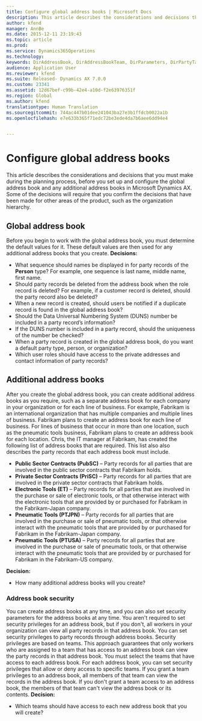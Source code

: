 ```yaml
---
title: Configure global address books | Microsoft Docs
description: This article describes the considerations and decisions that you must make during the planning process, before you set up and configure the global address book and any additional address books in Microsoft Dynamics AX. Some of the decisions will require that you confirm the decisions that have been made for other areas of the product, such as the organization hierarchy.
author: kfend
manager: AnnBe
ms.date: 2015-12-11 23:19:43
ms.topic: article
ms.prod: 
ms.service: Dynamics365Operations
ms.technology: 
keywords: DirAddressBook, DirAddressBookTeam, DirParameters, DirPartyTable
audience: Application User
ms.reviewer: kfend
ms.suite: Released- Dynamics AX 7.0.0
ms.custom: 23341
ms.assetid: 12d67bef-c99b-42e4-a10d-f2e63976351f
ms.region: Global
ms.author: kfend
translationtype: Human Translation
ms.sourcegitcommit: 744ac447b01dee241043ba27e3b1ffdcb0022a1b
ms.openlocfilehash: e7e633b365f71edc72be3ede4da7b6aee6dd94e4


---
```


# <a name="configure-global-address-books"></a>Configure global address books

This article describes the considerations and decisions that you must make during the planning process, before you set up and configure the global address book and any additional address books in Microsoft Dynamics AX. Some of the decisions will require that you confirm the decisions that have been made for other areas of the product, such as the organization hierarchy.

<a name="global-address-book"></a>Global address book
-------------------

Before you begin to work with the global address book, you must determine the default values for it. These default values are then used for any additional address books that you create. **Decisions:**

-   What sequence should names be displayed in for party records of the **Person** type? For example, one sequence is last name, middle name, first name.
-   Should party records be deleted from the address book when the role record is deleted? For example, if a customer record is deleted, should the party record also be deleted?
-   When a new record is created, should users be notified if a duplicate record is found in the global address book?
-   Should the Data Universal Numbering System (DUNS) number be included in a party record’s information?
-   If the DUNS number is included in a party record, should the uniqueness of the number be checked?
-   When a party record is created in the global address book, do you want a default party type, person, or organization?
-   Which user roles should have access to the private addresses and contact information of party records?

## <a name="additional-address-books"></a>Additional address books
After you create the global address book, you can create additional address books as you require, such as a separate address book for each company in your organization or for each line of business. For example, Fabrikam is an international organization that has multiple companies and multiple lines of business. Fabrikam plans to create an address book for each line of business. For lines of business that occur in more than one location, such as the pneumatic tools business, Fabrikam plans to create an address book for each location. Chris, the IT manager at Fabrikam, has created the following list of address books that are required. This list also also describes the party records that each address book must include.

-   **Public Sector Contracts (PubSC)** – Party records for all parties that are involved in the public sector contracts that Fabrikam holds.
-   **Private Sector Contracts (PriSC)** – Party records for all parties that are involved in the private sector contracts that Fabrikam holds.
-   **Electronic Tools (ET)** – Party records for all parties that are involved in the purchase or sale of electronic tools, or that otherwise interact with the electronic tools that are provided by or purchased for Fabrikam in the Fabrikam-Japan company.
-   **Pneumatic Tools (PTJPN)** – Party records for all parties that are involved in the purchase or sale of pneumatic tools, or that otherwise interact with the pneumatic tools that are provided by or purchased for Fabrikam in the Fabrikam-Japan company.
-   **Pneumatic Tools (PTUSA)** – Party records for all parties that are involved in the purchase or sale of pneumatic tools, or that otherwise interact with the pneumatic tools that are provided by or purchased for Fabrikam in the Fabrikam-US company.

**Decision:**

-   How many additional address books will you create?

### <a name="address-book-security"></a>Address book security

You can create address books at any time, and you can also set security parameters for the address books at any time. You aren't required to set security privileges for an address book, but if you don't, all workers in your organization can view all party records in that address book. You can set security privileges to party records through address books. Security privileges are based on teams. This approach guarantees that only workers who are assigned to a team that has access to an address book can view the party records in that address book. You must select the teams that have access to each address book. For each address book, you can set security privileges that allow or deny access to specific teams. If you grant a team privileges to an address book, all members of that team can view the records in the address book. If you don't grant a team access to an address book, the members of that team can't view the address book or its contents. **Decision:**

-   Which teams should have access to each new address book that you will create?





<!--HONumber=Feb17_HO3-->


